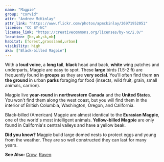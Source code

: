 ```yaml
---
name: "Magpie"
group: "corvid"
attr: "Andrew McKinlay"
attr_link: "https://www.flickr.com/photos/apmckinlay/26971952051"
license: "CC BY-NC"
license_link: "https://creativecommons.org/licenses/by-nc/2.0/"
location: [bc,ab,sk,mb]
habitat: [forest,grassland,urban]
visibility: high
aka: ["Black-billed Magpie"]
---
```

With a **loud voice**, a **long tail**, **black** head and back, **white** wing patches and underparts, Magpie are easy to spot. These **large** birds (1.5-2 ft) are frequently found in **groups** as they are **very social**. You'll often find them **on the ground** in urban **parks** foraging for food (insects, wild fruit, grain, small animals, carrion).

Magpie live **year-round** in **northwestern Canada** and the **United State**s. You won't find them along the west coast, but you will find them in the interior of British Columbia, Washington, Oregon, and California.

Black-billed (American) Magpie are almost identical to the **Eurasian Magpie**, one of the world's most intelligent animals. **Yellow-billed Magpie** are only found in California's central valleys and have a yellow beak.

**Did you know?** Magpie build large domed nests to protect eggs and young from the weather. They are so well constructed they can last for many years.

<!-- generated, do not edit -->
**See Also:**
[Crow](/birds/crow),
[Raven](/birds/raven)
